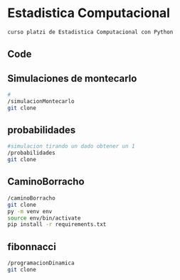 # Estadistica Computacional
```sh
curso platzi de Estadistica Computacional con Python
```
## Code

## Simulaciones de montecarlo
```sh
#
/simulacionMontecarlo
git clone
```

## probabilidades
```sh
#simulacion tirando un dado obtener un 1
/probabilidades
git clone
```

## CaminoBorracho

```sh
/caminoBorracho
git clone
py -m venv env
source env/bin/activate 
pip install -r requirements.txt 
```
## fibonnacci

```sh
/programacionDinamica
git clone
```